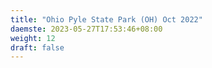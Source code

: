 ```yaml
---
title: "Ohio Pyle State Park (OH) Oct 2022"
daemste: 2023-05-27T17:53:46+08:00
weight: 12
draft: false
---
```


